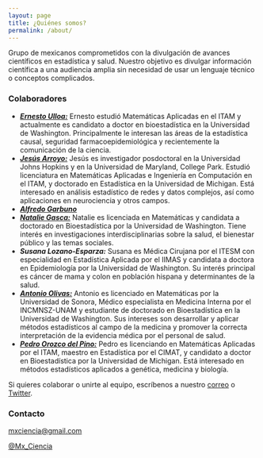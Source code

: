 ```yaml
---
layout: page
title: ¿Quiénes somos?
permalink: /about/
---
```


Grupo de mexicanos comprometidos con la divulgación de avances científicos en estadística y salud. Nuestro objetivo es divulgar información científica a una audiencia amplia sin necesidad de usar un lenguaje técnico o conceptos complicados.

### Colaboradores

* [***Ernesto Ulloa:***](https://www.biostat.washington.edu/people/ernesto-ulloa) Ernesto estudió Matemáticas Aplicadas en el ITAM y actualmente es candidato a doctor en bioestadística en la Universidad de Washington. Principalmente le interesan las áreas de la estadística causal, seguridad farmacoepidemiológica y recientemente la comunicación de la ciencia.
* [***Jesús Arroyo:***](https://jesus-arroyo.github.io/) Jesús es investigador posdoctoral en la Universidad Johns Hopkins y en la Universidad de Maryland, College Park. Estudió licenciatura en Matemáticas Aplicadas e Ingeniería en Computación en el ITAM, y doctorado en Estadística en la Universidad de Michigan. Está interesado en análisis estadístico de redes y datos complejos, así como aplicaciones en neurociencia y otros campos.
* [***Alfredo Garbuno***](https://agarbuno.github.io/)
* [***Natalie Gasca:***](http://students.washington.edu/ncgasca/) Natalie es licenciada en Matemáticas y candidata a doctorado en Bioestadística por la Universidad de Washington. Tiene interés en investigaciones interdisciplinarias sobre la salud, el bienestar público y las temas sociales.
* ***Susana Lozano-Esparza:*** Susana es Médica Cirujana por el ITESM con especialidad en Estadística Aplicada por el IIMAS y candidata a doctora en Epidemiología por la Universidad de Washington. Su interés principal es cáncer de mama y colon en población hispana y determinantes de la salud.
* [***Antonio Olivas:***](https://www.biostat.washington.edu/people/antonio-olivas-martinez) Antonio es licenciado en Matemáticas por la Universidad de Sonora, Médico especialista en Medicina Interna por el INCMNSZ-UNAM y estudiante de doctorado en Bioestadística en la Universidad de Washington. Sus intereses son desarrollar y aplicar métodos estadísticos al campo de la medicina y promover la correcta interpretación de la evidencia médica por el personal de salud.
* [***Pedro Orozco del Pino:***](https://sph.umich.edu/biostat/phd-student-profiles/orozco%20del%20pino-pedro.html) Pedro es licenciando en Matemáticas Aplicadas por el ITAM, maestro en  Estadística por el CIMAT, y candidato a doctor en Bioestadística por la Universidad de Michigan. Está interesado en métodos estadísticos aplicados a genética, medicina y biología.

Si quieres colaborar o unirte al equipo, escríbenos a nuestro [correo](mailto:mxciencia@gmail.com) o [Twitter](https://twitter.com/Mx_Ciencia).

### Contacto

[mxciencia@gmail.com](mailto:mxciencia@gmail.com)

[@Mx_Ciencia](https://twitter.com/Mx_Ciencia)
